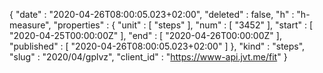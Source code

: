 {
  "date" : "2020-04-26T08:00:05.023+02:00",
  "deleted" : false,
  "h" : "h-measure",
  "properties" : {
    "unit" : [ "steps" ],
    "num" : [ "3452" ],
    "start" : [ "2020-04-25T00:00:00Z" ],
    "end" : [ "2020-04-26T00:00:00Z" ],
    "published" : [ "2020-04-26T08:00:05.023+02:00" ]
  },
  "kind" : "steps",
  "slug" : "2020/04/gplvz",
  "client_id" : "https://www-api.jvt.me/fit"
}
